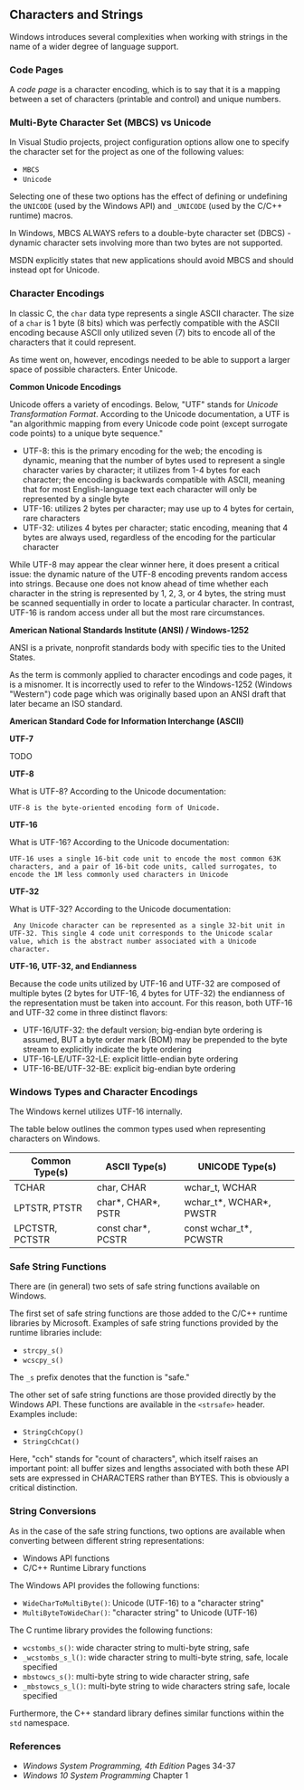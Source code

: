 ## Characters and Strings

Windows introduces several complexities when working with strings in the name of a wider degree of language support.

### Code Pages

A _code page_ is a character encoding, which is to say that it is a mapping between a set of characters (printable and control) and unique numbers.

### Multi-Byte Character Set (MBCS) vs Unicode

In Visual Studio projects, project configuration options allow one to specify the character set for the project as one of the following values:

- `MBCS`
- `Unicode`

Selecting one of these two options has the effect of defining or undefining the `UNICODE` (used by the Windows API) and `_UNICODE` (used by the C/C++ runtime) macros.

In Windows, MBCS ALWAYS refers to a double-byte character set (DBCS) - dynamic character sets involving more than two bytes are not supported.

MSDN explicitly states that new applications should avoid MBCS and should instead opt for Unicode.

### Character Encodings

In classic C, the `char` data type represents a single ASCII character. The size of a `char` is 1 byte (8 bits) which was perfectly compatible with the ASCII encoding because ASCII only utilized seven (7) bits to encode all of the characters that it could represent. 

As time went on, however, encodings needed to be able to support a larger space of possible characters. Enter Unicode.

**Common Unicode Encodings**

Unicode offers a variety of encodings. Below, "UTF" stands for _Unicode Transformation Format_. According to the Unicode documentation, a UTF is "an algorithmic mapping from every Unicode code point (except surrogate code points) to a unique byte sequence."

- UTF-8: this is the primary encoding for the web; the encoding is dynamic, meaning that the number of bytes used to represent a single character varies by character; it utilizes from 1-4 bytes for each character; the encoding is backwards compatible with ASCII, meaning that for most English-language text each character will only be represented by a single byte 
- UTF-16: utilizes 2 bytes per character; may use up to 4 bytes for certain, rare characters
- UTF-32: utilizes 4 bytes per character; static encoding, meaning that 4 bytes are always used, regardless of the encoding for the particular character

While UTF-8 may appear the clear winner here, it does present a critical issue: the dynamic nature of the UTF-8 encoding prevents random access into strings. Because one does not know ahead of time whether each character in the string is represented by 1, 2, 3, or 4 bytes, the string must be scanned sequentially in order to locate a particular character. In contrast, UTF-16 is random access under all but the most rare circumstances.

**American National Standards Institute (ANSI) / Windows-1252**

ANSI is a private, nonprofit standards body with specific ties to the United States.

As the term is commonly applied to character encodings and code pages, it is a misnomer. It is incorrectly used to refer to the Windows-1252 (Windows "Western") code page which was originally based upon an ANSI draft that later became an ISO standard.

**American Standard Code for Information Interchange (ASCII)**

**UTF-7**

TODO

**UTF-8**

What is UTF-8? According to the Unicode documentation:

```
UTF-8 is the byte-oriented encoding form of Unicode.
```

**UTF-16**

What is UTF-16? According to the Unicode documentation:

```
UTF-16 uses a single 16-bit code unit to encode the most common 63K characters, and a pair of 16-bit code units, called surrogates, to encode the 1M less commonly used characters in Unicode
```

**UTF-32**

What is UTF-32? According to the Unicode documentation:

```
 Any Unicode character can be represented as a single 32-bit unit in UTF-32. This single 4 code unit corresponds to the Unicode scalar value, which is the abstract number associated with a Unicode character.
```

**UTF-16, UTF-32, and Endianness**

Because the code units utilized by UTF-16 and UTF-32 are composed of multiple bytes (2 bytes for UTF-16, 4 bytes for UTF-32) the endianness of the representation must be taken into account. For this reason, both UTF-16 and UTF-32 come in three distinct flavors:

- UTF-16/UTF-32: the default version; big-endian byte ordering is assumed, BUT a byte order mark (BOM) may be prepended to the byte stream to explicitly indicate the byte ordering
- UTF-16-LE/UTF-32-LE: explicit little-endian byte ordering
- UTF-16-BE/UTF-32-BE: explicit big-endian byte ordering

### Windows Types and Character Encodings

The Windows kernel utilizes UTF-16 internally.

The table below outlines the common types used when representing characters on Windows.

| Common Type(s)  | ASCII Type(s)      | UNICODE Type(s)         |
|-----------------|--------------------|-------------------------|
| TCHAR           | char, CHAR         | wchar_t, WCHAR          |
| LPTSTR, PTSTR   | char*, CHAR*, PSTR | wchar_t*, WCHAR*, PWSTR |
| LPCTSTR, PCTSTR | const char*, PCSTR | const wchar_t*, PCWSTR  |

### Safe String Functions

There are (in general) two sets of safe string functions available on Windows.

The first set of safe string functions are those added to the C/C++ runtime libraries by Microsoft. Examples of safe string functions provided by the runtime libraries include:

- `strcpy_s()`
- `wcscpy_s()`

The `_s` prefix denotes that the function is "safe."

The other set of safe string functions are those provided directly by the Windows API. These functions are available in the `<strsafe>` header. Examples include:

- `StringCchCopy()`
- `StringCchCat()`

Here, "cch" stands for "count of characters", which itself raises an important point: all buffer sizes and lengths associated with both these API sets are expressed in CHARACTERS rather than BYTES. This is obviously a critical distinction.

### String Conversions

As in the case of the safe string functions, two options are available when converting between different string representations:

- Windows API functions
- C/C++ Runtime Library functions

The Windows API provides the following functions:

- `WideCharToMultiByte()`: Unicode (UTF-16) to a "character string"
- `MultiByteToWideChar()`: "character string" to Unicode (UTF-16)

The C runtime library provides the following functions:

- `wcstombs_s()`: wide character string to multi-byte string, safe
- `_wcstombs_s_l()`: wide character string to multi-byte string, safe, locale specified
- `mbstowcs_s()`: multi-byte string to wide character string, safe
- `_mbstowcs_s_l()`: multi-byte string to wide characters string safe, locale specified

Furthermore, the C++ standard library defines similar functions within the `std` namespace.

### References

- _Windows System Programming, 4th Edition_ Pages 34-37
- _Windows 10 System Programming_ Chapter 1